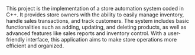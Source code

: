 This project is the implementation of a store automation system coded in C++. It provides store owners with the ability to easily manage inventory, handle sales transactions, and track customers. The system includes basic functionalities such as adding, updating, and deleting products, as well as advanced features like sales reports and inventory control. With a user-friendly interface, this application aims to make store operations more efficient and organized.
